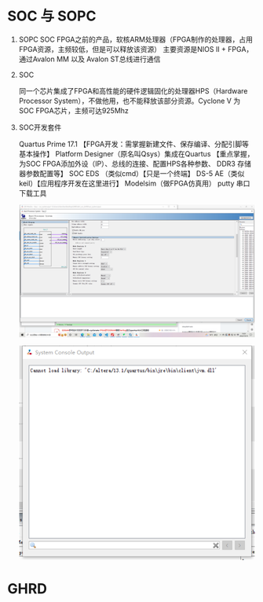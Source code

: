 # SOC 与 SOPC
1. SOPC
   SOC FPGA之前的产品，软核ARM处理器（FPGA制作的处理器，占用FPGA资源，主频较低，但是可以释放该资源）
主要资源是NIOS II + FPGA，通过Avalon MM 以及 Avalon ST总线进行通信
2. SOC

    同一个芯片集成了FPGA和高性能的硬件逻辑固化的处理器HPS（Hardware Processor System），不做他用，也不能释放该部分资源。Cyclone V 为SOC FPGA芯片，主频可达925Mhz
3. SOC开发套件

    Quartus Prime 17.1 【FPGA开发：需掌握新建文件、保存编译、分配引脚等基本操作】
    Platform Designer（原名叫Qsys）集成在Quartus 【重点掌握，为SOC FPGA添加外设（IP）、总线的连接、配置HPS各种参数、 DDR3 存储器参数配置等】
    SOC EDS （类似cmd）【只是一个终端】
    DS-5 AE（类似keil）【应用程序开发在这里进行】
    Modelsim（做FPGA仿真用）
    putty 串口下载工具





    ![](2022-10-10-19-29-45.png)

    ![](2022-10-11-18-10-24.png)

# GHRD